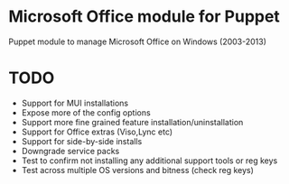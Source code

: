 Microsoft Office module for Puppet
==============================================

Puppet module to manage Microsoft Office on Windows (2003-2013)

TODO
============
* Support for MUI installations
* Expose more of the config options
* Support more fine grained feature installation/uninstallation
* Support for Office extras (Viso,Lync etc)
* Support for side-by-side installs
* Downgrade service packs
* Test to confirm not installing any additional support tools or reg keys
* Test across multiple OS versions and bitness (check reg keys)